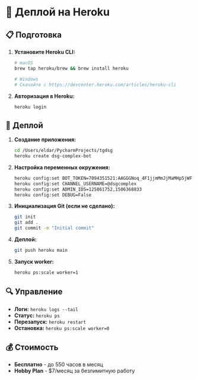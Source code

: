 # 🚀 Деплой на Heroku

## 📋 Подготовка

1. **Установите Heroku CLI:**
   ```bash
   # macOS
   brew tap heroku/brew && brew install heroku
   
   # Windows
   # Скачайте с https://devcenter.heroku.com/articles/heroku-cli
   ```

2. **Авторизация в Heroku:**
   ```bash
   heroku login
   ```

## 🚀 Деплой

1. **Создание приложения:**
   ```bash
   cd /Users/eldar/PycharmProjects/tgdsg
   heroku create dsg-complex-bot
   ```

2. **Настройка переменных окружения:**
   ```bash
   heroku config:set BOT_TOKEN=7094351521:AAGGGNoq_4F1jjmMmJjMaMHp5jWFcuYQVkY
   heroku config:set CHANNEL_USERNAME=@dsgcomplex
   heroku config:set ADMIN_IDS=125861752,1506368833
   heroku config:set DEBUG=False
   ```

3. **Инициализация Git (если не сделано):**
   ```bash
   git init
   git add .
   git commit -m "Initial commit"
   ```

4. **Деплой:**
   ```bash
   git push heroku main
   ```

5. **Запуск worker:**
   ```bash
   heroku ps:scale worker=1
   ```

## 🔍 Управление

- **Логи:** `heroku logs --tail`
- **Статус:** `heroku ps`
- **Перезапуск:** `heroku restart`
- **Остановка:** `heroku ps:scale worker=0`

## 💰 Стоимость

- **Бесплатно** - до 550 часов в месяц
- **Hobby Plan** - $7/месяц за безлимитную работу 